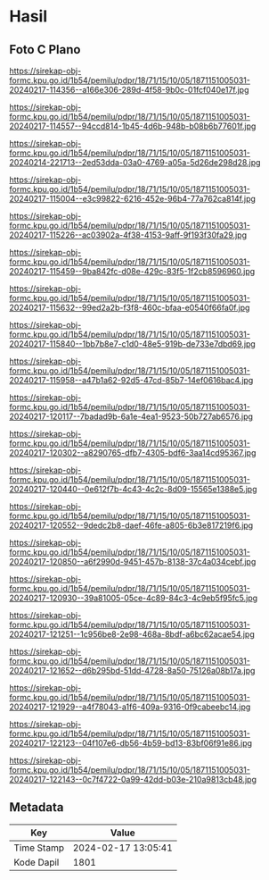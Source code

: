 # Hasil

## Foto C Plano

https://sirekap-obj-formc.kpu.go.id/1b54/pemilu/pdpr/18/71/15/10/05/1871151005031-20240217-114356--a166e306-289d-4f58-9b0c-01fcf040e17f.jpg

https://sirekap-obj-formc.kpu.go.id/1b54/pemilu/pdpr/18/71/15/10/05/1871151005031-20240217-114557--94ccd814-1b45-4d6b-948b-b08b6b77601f.jpg

https://sirekap-obj-formc.kpu.go.id/1b54/pemilu/pdpr/18/71/15/10/05/1871151005031-20240214-221713--2ed53dda-03a0-4769-a05a-5d26de298d28.jpg

https://sirekap-obj-formc.kpu.go.id/1b54/pemilu/pdpr/18/71/15/10/05/1871151005031-20240217-115004--e3c99822-6216-452e-96b4-77a762ca814f.jpg

https://sirekap-obj-formc.kpu.go.id/1b54/pemilu/pdpr/18/71/15/10/05/1871151005031-20240217-115226--ac03902a-4f38-4153-9aff-9f193f30fa29.jpg

https://sirekap-obj-formc.kpu.go.id/1b54/pemilu/pdpr/18/71/15/10/05/1871151005031-20240217-115459--9ba842fc-d08e-429c-83f5-1f2cb8596960.jpg

https://sirekap-obj-formc.kpu.go.id/1b54/pemilu/pdpr/18/71/15/10/05/1871151005031-20240217-115632--99ed2a2b-f3f8-460c-bfaa-e0540f66fa0f.jpg

https://sirekap-obj-formc.kpu.go.id/1b54/pemilu/pdpr/18/71/15/10/05/1871151005031-20240217-115840--1bb7b8e7-c1d0-48e5-919b-de733e7dbd69.jpg

https://sirekap-obj-formc.kpu.go.id/1b54/pemilu/pdpr/18/71/15/10/05/1871151005031-20240217-115958--a47b1a62-92d5-47cd-85b7-14ef0616bac4.jpg

https://sirekap-obj-formc.kpu.go.id/1b54/pemilu/pdpr/18/71/15/10/05/1871151005031-20240217-120117--7badad9b-6a1e-4ea1-9523-50b727ab6576.jpg

https://sirekap-obj-formc.kpu.go.id/1b54/pemilu/pdpr/18/71/15/10/05/1871151005031-20240217-120302--a8290765-dfb7-4305-bdf6-3aa14cd95367.jpg

https://sirekap-obj-formc.kpu.go.id/1b54/pemilu/pdpr/18/71/15/10/05/1871151005031-20240217-120440--0e612f7b-4c43-4c2c-8d09-15565e1388e5.jpg

https://sirekap-obj-formc.kpu.go.id/1b54/pemilu/pdpr/18/71/15/10/05/1871151005031-20240217-120552--9dedc2b8-daef-46fe-a805-6b3e817219f6.jpg

https://sirekap-obj-formc.kpu.go.id/1b54/pemilu/pdpr/18/71/15/10/05/1871151005031-20240217-120850--a6f2990d-9451-457b-8138-37c4a034cebf.jpg

https://sirekap-obj-formc.kpu.go.id/1b54/pemilu/pdpr/18/71/15/10/05/1871151005031-20240217-120930--39a81005-05ce-4c89-84c3-4c9eb5f95fc5.jpg

https://sirekap-obj-formc.kpu.go.id/1b54/pemilu/pdpr/18/71/15/10/05/1871151005031-20240217-121251--1c956be8-2e98-468a-8bdf-a6bc62acae54.jpg

https://sirekap-obj-formc.kpu.go.id/1b54/pemilu/pdpr/18/71/15/10/05/1871151005031-20240217-121652--d6b295bd-51dd-4728-8a50-75126a08b17a.jpg

https://sirekap-obj-formc.kpu.go.id/1b54/pemilu/pdpr/18/71/15/10/05/1871151005031-20240217-121929--a4f78043-a1f6-409a-9316-0f9cabeebc14.jpg

https://sirekap-obj-formc.kpu.go.id/1b54/pemilu/pdpr/18/71/15/10/05/1871151005031-20240217-122123--04f107e6-db56-4b59-bd13-83bf06f91e86.jpg

https://sirekap-obj-formc.kpu.go.id/1b54/pemilu/pdpr/18/71/15/10/05/1871151005031-20240217-122143--0c7f4722-0a99-42dd-b03e-210a9813cb48.jpg


## Metadata

| Key        | Value               |
| ---------- | ------------------- |
| Time Stamp | 2024-02-17 13:05:41 |
| Kode Dapil | 1801                |



